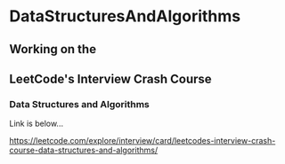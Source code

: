 # DataStructuresAndAlgorithms

## Working on the

## LeetCode's Interview Crash Course
### Data Structures and Algorithms

Link is below...

https://leetcode.com/explore/interview/card/leetcodes-interview-crash-course-data-structures-and-algorithms/

